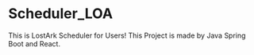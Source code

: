 # Scheduler_LOA
This is LostArk Scheduler for Users! This Project is made by Java Spring Boot and React.
